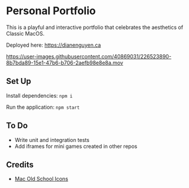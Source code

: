 # Personal Portfolio
This is a playful and interactive portfolio that celebrates the aesthetics of Classic MacOS.

Deployed here: https://dianenguyen.ca

https://user-images.githubusercontent.com/40869031/226523890-8b7bda89-15e1-47b6-b706-2aefb98e8e8a.mov


## Set Up
Install dependencies:
`npm i`

Run the application:
`npm start`


## To Do
- Write unit and integration tests
- Add iframes for mini games created in other repos


## Credits
- [Mac Old School Icons](https://www.benvessey.com/mac-old-school)


